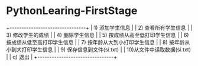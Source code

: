 # PythonLearing-FirstStage
+--------------------------------+
|  1) 添加学生信息                 |
|  2) 查看所有学生信息              |
|  3) 修改学生的成绩                |
|  4) 删除学生信息                 |
|  5) 按成绩从高至低打印学生信息     |
|  6) 按成绩从低至高打印学生信息     |
|  7) 按年龄从大到小打印学生信息     |
|  8) 按年龄从小到大打印学生信息     |
|  9) 保存信息到文件(si.txt)       |
|  10)从文件中读取数据(si.txt)     |
|  q) 退出                        |
+--------------------------------+
